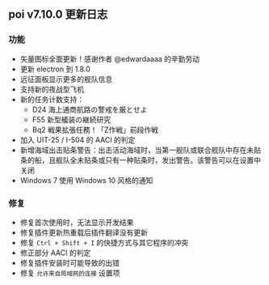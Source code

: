 ## poi v7.10.0 更新日志
### 功能
- 矢量图标全面更新！感谢作者 @edwardaaaa 的辛勤劳动
- 更新 electron 到 1.8.0
- 远征面板显示更多的舰队信息
- 支持新的夜战型飞机
- 新的任务计数支持：
  + D24 海上通商航路の警戒を厳とせよ
  + F55 新型艤装の継続研究
  + Bq2 戦果拡張任務！「Z作戦」前段作戦
- 加入 UIT-25 / I-504 的 AACI 的判定
- 新增海域出击贴条警告：出击活动海域时，当第一舰队或联合舰队中存在未贴条的船，且舰队全未贴条或只有一种贴条时，发出警告。该警告可以在设置中关闭
- Windows 7 使用 Windows 10 风格的通知

### 修复
- 修复首次使用时，无法显示开发结果
- 修复插件更新热重载后插件翻译没有更新
- 修复 `Ctrl + Shift + I` 的快捷方式与其它程序的冲突
- 修正部分 AACI 的判定
- 修复插件安装时可能导致的出错
- 修复 `允许来自局域网的连接` 设置项
